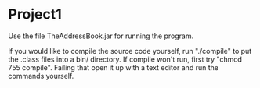 # Project1

Use the file TheAddressBook.jar for running the program.

If you would like to compile the source code yourself, run "./compile" to put the .class files into a bin/ directory. If compile won't run, first try "chmod 755 compile". Failing that open it up with a text editor and run the commands yourself.

